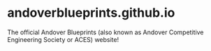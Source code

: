 # andoverblueprints.github.io
The official Andover Blueprints (also known as Andover Competitive Engineering Society or ACES) website!

